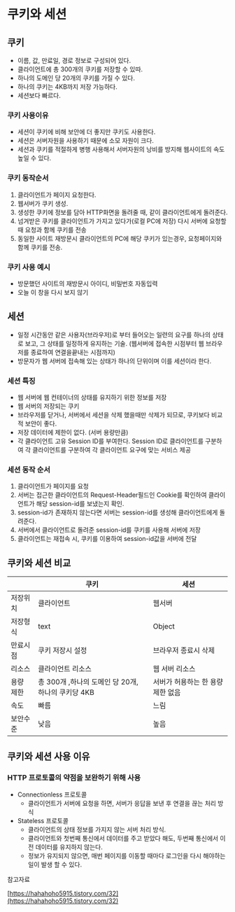 # 쿠키와 세션

## 쿠키

- 이름, 값, 만료일, 경로 정보로 구성되어 있다.
- 클라이언트에 총 300개의 쿠키를 저장할 수 있따.
- 하나의 도메인 당 20개의 쿠키를 가질 수 있다.
- 하나의 쿠키는 4KB까지 저장 가능하다.
- 세션보다 빠르다.

### 쿠키 사용이유

- 세션이 쿠키에 비해 보안에 더 좋지만 쿠키도 사용한다.
- 세션은 서버자원을 사용하기 때문에 소모 자원이 크다.
- 세션과 쿠키를 적절하게 병행 사용해서 서버자원의 낭비를 방지해 웹사이트의 속도 높일 수 있다.

### 쿠키 동작순서

1. 클라이언트가 페이지 요청한다.
2. 웹서버가 쿠키 생성.
3. 생성한 쿠키에 정보를 담아 HTTP화면을 돌려줄 때, 같이 클라이언트에게 돌려준다.
4. 넘겨받은 쿠키를 클라이언트가 가지고 있다가(로컬 PC에 저장) 다시 서버에 요청할 때 요청과 함께 쿠키를 전송
5. 동일한 사이트 재방문시 클라이언트의 PC에 해당 쿠키가 있는경우, 요청페이지와 함께 쿠키를 전송. 

### 쿠키 사용 예시

- 방문했던 사이트의 재방문시 아이디, 비밀번호 자동입력
- 오늘 이 창을 다시 보지 않기

## 세션

- 일정 시간동안 같은 사용자(브라우저)로 부터 들어오는 일련의 요구를 하나의 상태로 보고, 그 상태를 일정하게 유지하는 기술. (웹서버에 접속한 시점부터 웹 브라우저를 종료하여 연결을끝내는 시점까지)
- 방문자가 웹 서버에 접속해 있는 상태가 하나의 단위이며 이를 세션이라 한다.

### 세션 특징

- 웹 서버에 웹 컨테이너의 상태를 유지하기 위한 정보를 저장
- 웹 서버의 저장되는 쿠키
- 브라우저를 닫거나, 서버에서 세션을 삭제 했을때만 삭제가 되므로, 쿠키보다 비교적 보안이 좋다.
- 저장 데이터에 제한이 없다. (서버 용량만큼)
- 각 클라이언트 고유 Session ID를 부여한다. Session ID로 클라이언트를 구분하여 각 클라이언트를 구분하여 각 클라이언트 요구에 맞는 서비스 제공

### 세션 동작 순서

1. 클라이언트가 페이지를 요청
2. 서버는 접근한 클라이언트의 Request-Header필드인 Cookie를 확인하여 클라이언트가 해당 session-id를 보냈는지 확인.
3. session-id가 존재하지 않는다면 서버는 session-id를 생성해 클라이언트에게 돌려준다.
4. 서버에서 클라이언트로 돌려준 session-id를 쿠키를 사용해 서버에 저장
5. 클라이언트는 재접속 시, 쿠키를 이용하여 session-id값을 서버에 전달

## 쿠키와 세션 비교

|  | 쿠키 | 세션 |
| --- | --- | --- |
| 저장위치 | 클라이언트 | 웹서버 |
| 저장형식 | text | Object |
| 만료시점 | 쿠키 저장시 설정 | 브라우저 종료시 삭제 |
| 리소스 | 클라이언트 리소스 | 웹 서버 리소스 |
| 용량 제한 | 총 300개 ,하나의 도메인 당 20개, 하나의 쿠키당 4KB | 서버가 허용하는 한 용량제한 없음 |
| 속도 | 빠름 | 느림 |
| 보안수준 | 낮음 | 높음 |

## 쿠키와 세션 사용 이유

### HTTP 프로토콜의 약점을 보완하기 위해 사용

- Connectionless 프로토콜
    - 클라이언트가 서버에 요청을 하면, 서버가 응답을 보낸 후 연결을 끊는 처리 방식
- Stateless 프로토콜
    - 클라이언트의 상태 정보를 가지지 않는 서버 처리 방식.
    - 클라이언트와 첫번째 통신에서 데이터를 주고 받았다 해도, 두번째 통신에서 이전 데이터를 유지하지 않는다.
    - 정보가 유지되지 않으면, 매번 페이지를 이동할 때마다 로그인을 다시 해야하는 일이 발생 할 수 있다.

참고자료

[https://hahahoho5915.tistory.com/32](https://hahahoho5915.tistory.com/32)
